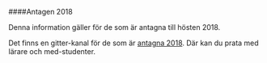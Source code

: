 ####Antagen 2018

Denna information gäller för de som är antagna till hösten 2018.

Det finns en gitter-kanal för de som är [antagna 2018](https://gitter.im/dbwebb-se/webutv18). Där kan du prata med lärare och med-studenter.
